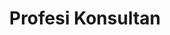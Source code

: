 ---
id: 91
title : Profesi Konsultan
linkurl: https://gum.co/konsultan/pajakresources
fitur : aspekpajak
createdTime : 31/08/2019
modifiedTime : 07/01/2020
topik: Versi Ringan
img: discussion.png
---